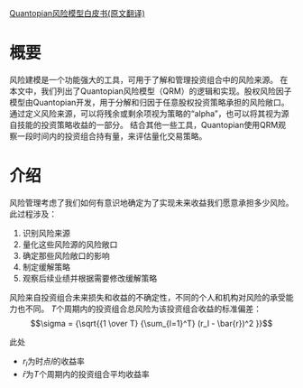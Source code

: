 
[Quantopian风险模型白皮书(原文翻译)](https://www.quantopian.com/papers/risk)

# 概要

风险建模是一个功能强大的工具，可用于了解和管理投资组合中的风险来源。 在本文中，我们列出了Quantopian风险模型（QRM）的逻辑和实现。股权风险因子模型由Quantopian开发，用于分解和归因于任意股权投资策略承担的风险敞口。 通过定义风险来源，可以将残余或剩余项视为策略的“alpha”，也可以将其视为源自技能的投资策略收益的一部分。 结合其他一些工具，Quantopian使用QRM观察一段时间内的投资组合持有量，来评估量化交易策略。

# 介绍
风险管理考虑了我们如何有意识地确定为了实现未来收益我们愿意承担多少风险。 此过程涉及：

1. 识别风险来源
2. 量化这些风险源的风险敞口
3. 确定那些风险敞口的影响
4. 制定缓解策略
5. 观察后续业绩并根据需要修改缓解策略

风险来自投资组合未来损失和收益的不确定性，不同的个人和机构对风险的承受能力也不同。 $T$个周期内的投资组合总风险为该投资组合收益的标准偏差：$$\sigma = {\sqrt{{1 \over T} {\sum_{l=1}^T} (r_l - \bar{r})^2 }}$$

此处
- $r_l$为时点$l$的收益率
- $\bar{r}$为$T$个周期内的投资组合平均收益率


```python

```
